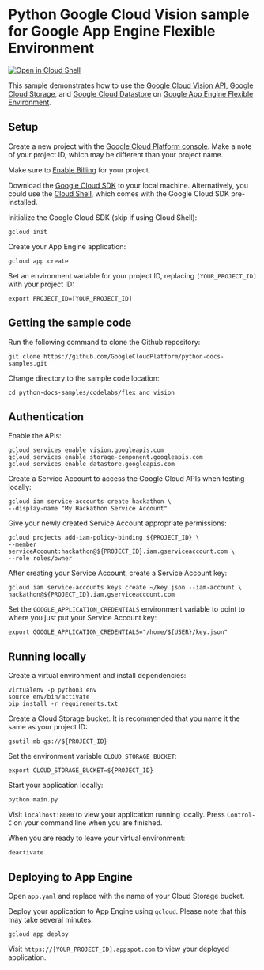 # Python Google Cloud Vision sample for Google App Engine Flexible Environment

[![Open in Cloud Shell][shell_img]][shell_link]

[shell_img]: http://gstatic.com/cloudssh/images/open-btn.png
[shell_link]: https://console.cloud.google.com/cloudshell/open?git_repo=https://github.com/GoogleCloudPlatform/python-docs-samples&page=editor&open_in_editor=codelabs/flex_and_vision/README.md

This sample demonstrates how to use the [Google Cloud Vision API](https://cloud.google.com/vision/), [Google Cloud Storage](https://cloud.google.com/storage/), and [Google Cloud Datastore](https://cloud.google.com/datastore/) on [Google App Engine Flexible Environment](https://cloud.google.com/appengine).

## Setup

Create a new project with the [Google Cloud Platform console](https://console.cloud.google.com/).
Make a note of your project ID, which may be different than your project name.

Make sure to [Enable Billing](https://pantheon.corp.google.com/billing?debugUI=DEVELOPERS)
for your project.

Download the [Google Cloud SDK](https://cloud.google.com/sdk/docs/) to your
local machine. Alternatively, you could use the [Cloud Shell](https://cloud.google.com/shell/docs/quickstart), which comes with the Google Cloud SDK pre-installed.

Initialize the Google Cloud SDK (skip if using Cloud Shell):

    gcloud init

Create your App Engine application:

    gcloud app create

Set an environment variable for your project ID, replacing `[YOUR_PROJECT_ID]`
with your project ID:

    export PROJECT_ID=[YOUR_PROJECT_ID]

## Getting the sample code

Run the following command to clone the Github repository:

    git clone https://github.com/GoogleCloudPlatform/python-docs-samples.git

Change directory to the sample code location:

    cd python-docs-samples/codelabs/flex_and_vision

## Authentication

Enable the APIs:

    gcloud services enable vision.googleapis.com
    gcloud services enable storage-component.googleapis.com
    gcloud services enable datastore.googleapis.com

Create a Service Account to access the Google Cloud APIs when testing locally:

    gcloud iam service-accounts create hackathon \
    --display-name "My Hackathon Service Account"

Give your newly created Service Account appropriate permissions:

    gcloud projects add-iam-policy-binding ${PROJECT_ID} \
    --member serviceAccount:hackathon@${PROJECT_ID}.iam.gserviceaccount.com \
    --role roles/owner

After creating your Service Account, create a Service Account key:

    gcloud iam service-accounts keys create ~/key.json --iam-account \
    hackathon@${PROJECT_ID}.iam.gserviceaccount.com

Set the `GOOGLE_APPLICATION_CREDENTIALS` environment variable to point to where
you just put your Service Account key:

    export GOOGLE_APPLICATION_CREDENTIALS="/home/${USER}/key.json"

## Running locally

Create a virtual environment and install dependencies:

    virtualenv -p python3 env
    source env/bin/activate
    pip install -r requirements.txt

Create a Cloud Storage bucket. It is recommended that you name it the same as
your project ID:

    gsutil mb gs://${PROJECT_ID}

Set the environment variable `CLOUD_STORAGE_BUCKET`:

    export CLOUD_STORAGE_BUCKET=${PROJECT_ID}

Start your application locally:

    python main.py

Visit `localhost:8080` to view your application running locally. Press `Control-C`
on your command line when you are finished.

When you are ready to leave your virtual environment:

    deactivate

## Deploying to App Engine

Open `app.yaml` and replace <your-cloud-storage-bucket> with the name of your
Cloud Storage bucket.

Deploy your application to App Engine using `gcloud`. Please note that this may
take several minutes.

    gcloud app deploy

Visit `https://[YOUR_PROJECT_ID].appspot.com` to view your deployed application.
